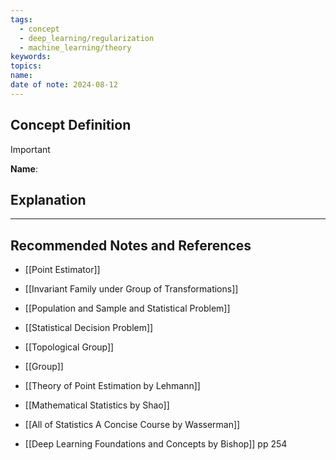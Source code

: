 ```yaml
---
tags:
  - concept
  - deep_learning/regularization
  - machine_learning/theory
keywords: 
topics: 
name: 
date of note: 2024-08-12
---
```


## Concept Definition

>[!important]
>**Name**: 



## Explanation





-----------
##  Recommended Notes and References


- [[Point Estimator]]
- [[Invariant Family under Group of Transformations]]

- [[Population and Sample and Statistical Problem]]
- [[Statistical Decision Problem]]

- [[Topological Group]]
- [[Group]]


- [[Theory of Point Estimation by Lehmann]]
- [[Mathematical Statistics by Shao]]
- [[All of Statistics A Concise Course by Wasserman]]
- [[Deep Learning Foundations and Concepts by Bishop]] pp 254